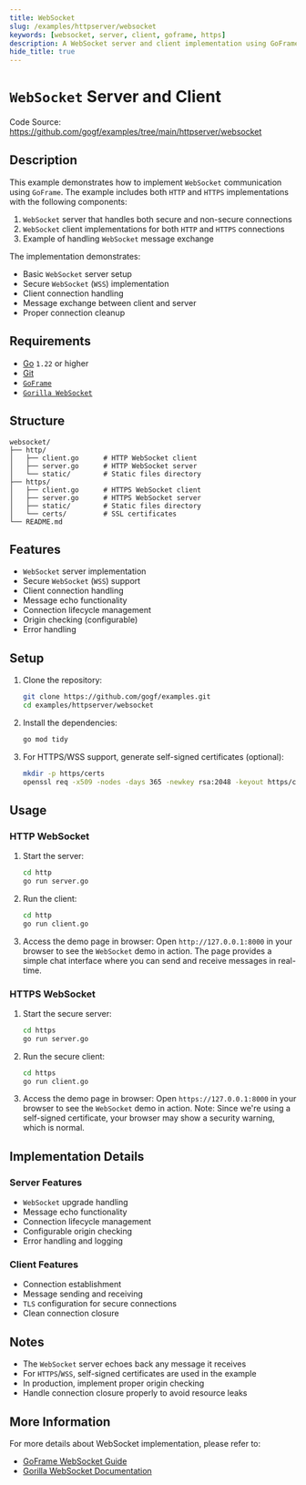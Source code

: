 ```yaml
---
title: WebSocket
slug: /examples/httpserver/websocket
keywords: [websocket, server, client, goframe, https]
description: A WebSocket server and client implementation using GoFrame framework
hide_title: true
---
```


# `WebSocket` Server and Client

Code Source: https://github.com/gogf/examples/tree/main/httpserver/websocket


## Description

This example demonstrates how to implement `WebSocket` communication using `GoFrame`. The example includes both `HTTP` and `HTTPS` implementations with the following components:

1. `WebSocket` server that handles both secure and non-secure connections
2. `WebSocket` client implementations for both `HTTP` and `HTTPS` connections
3. Example of handling `WebSocket` message exchange

The implementation demonstrates:
- Basic `WebSocket` server setup
- Secure `WebSocket` (`WSS`) implementation
- Client connection handling
- Message exchange between client and server
- Proper connection cleanup

## Requirements

- [Go](https://golang.org/dl/) `1.22` or higher
- [Git](https://git-scm.com/downloads)
- [`GoFrame`](https://goframe.org)
- [`Gorilla WebSocket`](https://github.com/gorilla/websocket)

## Structure

```text
websocket/
├── http/
│   ├── client.go      # HTTP WebSocket client
│   ├── server.go      # HTTP WebSocket server
│   └── static/        # Static files directory
├── https/
│   ├── client.go      # HTTPS WebSocket client
│   ├── server.go      # HTTPS WebSocket server
│   ├── static/        # Static files directory
│   └── certs/         # SSL certificates
└── README.md
```

## Features

- `WebSocket` server implementation
- Secure `WebSocket` (`WSS`) support
- Client connection handling
- Message echo functionality
- Connection lifecycle management
- Origin checking (configurable)
- Error handling

## Setup

1. Clone the repository:
    ```bash
    git clone https://github.com/gogf/examples.git
    cd examples/httpserver/websocket
    ```

2. Install the dependencies:
    ```bash
    go mod tidy
    ```

3. For HTTPS/WSS support, generate self-signed certificates (optional):
    ```bash
    mkdir -p https/certs
    openssl req -x509 -nodes -days 365 -newkey rsa:2048 -keyout https/certs/server.key -out https/certs/server.crt
    ```

## Usage

### HTTP WebSocket

1. Start the server:
   ```bash
   cd http
   go run server.go
   ```

2. Run the client:
   ```bash
   cd http
   go run client.go
   ```

3. Access the demo page in browser:
   Open `http://127.0.0.1:8000` in your browser to see the `WebSocket` demo in action. The page provides a simple chat interface where you can send and receive messages in real-time.

### HTTPS WebSocket

1. Start the secure server:
   ```bash
   cd https
   go run server.go
   ```

2. Run the secure client:
   ```bash
   cd https
   go run client.go
   ```

3. Access the demo page in browser:
   Open `https://127.0.0.1:8000` in your browser to see the `WebSocket` demo in action. Note: Since we're using a self-signed certificate, your browser may show a security warning, which is normal.

## Implementation Details

### Server Features
- `WebSocket` upgrade handling
- Message echo functionality
- Connection lifecycle management
- Configurable origin checking
- Error handling and logging

### Client Features
- Connection establishment
- Message sending and receiving
- `TLS` configuration for secure connections
- Clean connection closure

## Notes

- The `WebSocket` server echoes back any message it receives
- For `HTTPS`/`WSS`, self-signed certificates are used in the example
- In production, implement proper origin checking
- Handle connection closure properly to avoid resource leaks

## More Information

For more details about WebSocket implementation, please refer to:
- [GoFrame WebSocket Guide](https://goframe.org/docs/web/senior-websocket)
- [Gorilla WebSocket Documentation](https://github.com/gorilla/websocket)

